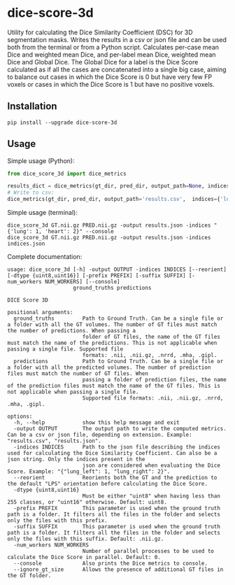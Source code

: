 # dice-score-3d
Utility for calculating the Dice Similarity Coefficient (DSC) for 3D segmentation masks. Writes the results in a csv or json file and can be used both from the terminal or from a Python script. 
Calculates per-case mean Dice and weighted mean Dice, and per-label mean Dice, weighted mean Dice and Global Dice. The Global Dice for a label is the Dice Score calculated as if all the cases are concatenated into a single big case, aiming to balance out cases in which the Dice Score is 0 but have very few FP voxels or cases in which the Dice Score is 1 but have no positive voxels.

## Installation

```
pip install --upgrade dice-score-3d
```

## Usage

Simple usage (Python):
```py
from dice_score_3d import dice_metrics

results_dict = dice_metrics(gt_dir, pred_dir, output_path=None, indices={'lung': 1, 'heart': 2}, suffix='.nii.gz')
# Write to csv: 
dice_metrics(gt_dir, pred_dir, output_path='results.csv',  indices={'lung': 1, 'heart': 2}, suffix='.nii.gz', num_workers=8)
```

Simple usage (terminal):
```
dice_score_3d GT.nii.gz PRED.nii.gz -output results.json -indices "{'lung': 1, 'heart': 2}" --console
dice_score_3d GT.nii.gz PRED.nii.gz -output results.json -indices indices.json
```

Complete documentation:
```
usage: dice_score_3d [-h] -output OUTPUT -indices INDICES [--reorient] [-dtype {uint8,uint16}] [-prefix PREFIX] [-suffix SUFFIX] [-num_workers NUM_WORKERS] [--console]
                     ground_truths predictions

DICE Score 3D

positional arguments:
  ground_truths         Path to Ground Truth. Can be a single file or a folder with all the GT volumes. The number of GT files must match the number of predictions. When passing a     
                        folder of GT files, the name of the GT files must match the name of the predictions. This is not applicable when passing a single file. Supported file
                        formats: .nii, .nii.gz, .nrrd, .mha, .gipl.
  predictions           Path to Ground Truth. Can be a single file or a folder with all the predicted volumes. The number of prediction files must match the number of GT files. When   
                        passing a folder of prediction files, the name of the prediction files must match the name of the GT files. This is not applicable when passing a single file.  
                        Supported file formats: .nii, .nii.gz, .nrrd, .mha, .gipl.

options:
  -h, --help            show this help message and exit
  -output OUTPUT        The output path to write the computed metrics. Can be a csv or json file, depending on extension. Example: "results.csv", "results.json".
  -indices INDICES      Path to the json file describing the indices used for calculating the Dice Similarity Coefficient. Can also be a json string. Only the indices present in the   
                        json are considered when evaluating the Dice Score. Example: "{"lung_left": 1, "lung_right": 2}".
  --reorient            Reorients both the GT and the prediction to the default "LPS" orientation before calculating the Dice Score.
  -dtype {uint8,uint16}
                        Must be either "uint8" when having less than 255 classes, or "uint16" otherwise. Default: uint8.
  -prefix PREFIX        This parameter is used when the ground truth path is a folder. It filters all the files in the folder and selects only the files with this prefix.
  -suffix SUFFIX        This parameter is used when the ground truth path is a folder. It filters all the files in the folder and selects only the files with this suffix. Default: .nii.gz.
  -num_workers NUM_WORKERS
                        Number of parallel processes to be used to calculate the Dice Score in parallel. Default: 0.
  --console             Also prints the Dice metrics to console.
  --ignore_gt_size      Allows the presence of additional GT files in the GT folder.
```
